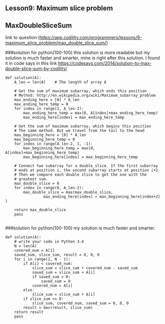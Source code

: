 ## Lesson9: Maximum slice problem
## MaxDoubleSliceSum
link to question:(https://app.codility.com/programmers/lessons/9-maximum_slice_problem/max_double_slice_sum/)

###solution for python(100-100)
this solution is more readable but my solution is much faster and smarter, mine is right after this solution.
I found it in code says in this link https://codesays.com/2014/solution-to-max-double-slice-sum-by-codility/
```
def solution(A):
    A_len = len(A)    # The length of array A
 
    # Get the sum of maximum subarray, which ends this position
    # Method: http://en.wikipedia.org/wiki/Maximum_subarray_problem
    max_ending_here = [0] * A_len
    max_ending_here_temp = 0
    for index in range(1, A_len-2):
        max_ending_here_temp = max(0, A[index]+max_ending_here_temp)
        max_ending_here[index] = max_ending_here_temp
 
    # Get the sum of maximum subarray, which begins this position
    # The same method. But we travel from the tail to the head
    max_beginning_here = [0] * A_len
    max_beginning_here_temp = 0
    for index in range(A_len-2, 1, -1):
        max_beginning_here_temp = max(0, A[index]+max_beginning_here_temp)
        max_beginning_here[index] = max_beginning_here_temp
 
    # Connect two subarray for a double_slice. If the first subarray
    # ends at position i, the second subarray starts at position i+2.
    # Then we compare each double slice to get the one with the
    # greatest sum.
    max_double_slice = 0
    for index in range(0, A_len-2):
        max_double_slice = max(max_double_slice,
                 max_ending_here[index] + max_beginning_here[index+2] )
 
    return max_double_slice
    pass
    
```
###solution for python(100-100)
my solution is much faster and smarter.
```
def solution(A):
    # write your code in Python 3.6
    N = len(A)
    covered_num = A[1]
    saved_sum, slice_sum, result = 0, 0, 0
    for i in range(2, N - 1):
        if A[i] < covered_num:
            slice_sum = slice_sum + covered_num - saved_sum
            saved_sum = slice_sum + A[i]
            if saved_sum > 0:
                saved_sum = 0
            covered_num = A[i]
        else:
            slice_sum = slice_sum + A[i]
        if slice_sum <= 0:
            slice_sum, covered_num, saved_sum = 0, 0, 0
        result = max(result, slice_sum)
    return result
    pass

```
